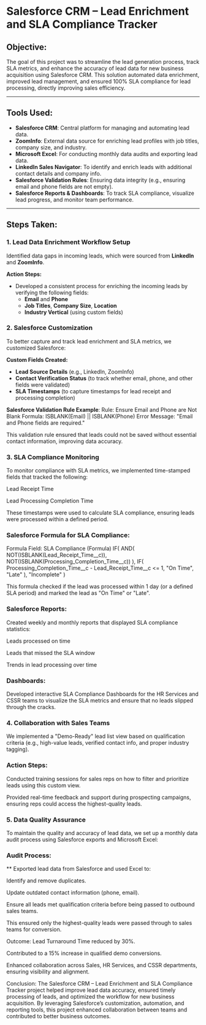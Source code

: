 # Salesforce CRM – Lead Enrichment and SLA Compliance Tracker

##  Objective:
The goal of this project was to streamline the lead generation process, track SLA metrics, and enhance the accuracy of lead data for new business acquisition using Salesforce CRM. This solution automated data enrichment, improved lead management, and ensured 100% SLA compliance for lead processing, directly improving sales efficiency.

---

##  Tools Used:
- **Salesforce CRM**: Central platform for managing and automating lead data.
- **ZoomInfo**: External data source for enriching lead profiles with job titles, company size, and industry.
- **Microsoft Excel**: For conducting monthly data audits and exporting lead data.
- **LinkedIn Sales Navigator**: To identify and enrich leads with additional contact details and company info.
- **Salesforce Validation Rules**: Ensuring data integrity (e.g., ensuring email and phone fields are not empty).
- **Salesforce Reports & Dashboards**: To track SLA compliance, visualize lead progress, and monitor team performance.

---

##  Steps Taken:

### 1. Lead Data Enrichment Workflow Setup
Identified data gaps in incoming leads, which were sourced from **LinkedIn** and **ZoomInfo**. 

**Action Steps:**
- Developed a consistent process for enriching the incoming leads by verifying the following fields:
  - **Email** and **Phone**
  - **Job Titles**, **Company Size**, **Location**
  - **Industry Vertical** (using custom fields)
  
### 2. Salesforce Customization
To better capture and track lead enrichment and SLA metrics, we customized Salesforce:

**Custom Fields Created:**
- **Lead Source Details** (e.g., LinkedIn, ZoomInfo)
- **Contact Verification Status** (to track whether email, phone, and other fields were validated)
- **SLA Timestamps** (to capture timestamps for lead receipt and processing completion)

**Salesforce Validation Rule Example**:
Rule: Ensure Email and Phone are Not Blank
Formula:
ISBLANK(Email) || ISBLANK(Phone)
Error Message: "Email and Phone fields are required."

This validation rule ensured that leads could not be saved without essential contact information, improving data accuracy.


### 3. SLA Compliance Monitoring
To monitor compliance with SLA metrics, we implemented time-stamped fields that tracked the following:

Lead Receipt Time

Lead Processing Completion Time

These timestamps were used to calculate SLA compliance, ensuring leads were processed within a defined period.

### Salesforce Formula for SLA Compliance:

Formula Field: SLA Compliance (Formula)
IF( 
   AND( 
     NOT(ISBLANK(Lead_Receipt_Time__c)),
     NOT(ISBLANK(Processing_Completion_Time__c))
   ), 
   IF( 
     Processing_Completion_Time__c - Lead_Receipt_Time__c <= 1, 
     "On Time", 
     "Late"
   ), 
   "Incomplete"
)

This formula checked if the lead was processed within 1 day (or a defined SLA period) and marked the lead as "On Time" or "Late".

### Salesforce Reports:

Created weekly and monthly reports that displayed SLA compliance statistics:

Leads processed on time

Leads that missed the SLA window

Trends in lead processing over time

### Dashboards:

Developed interactive SLA Compliance Dashboards for the HR Services and CSSR teams to visualize the SLA metrics and ensure that no leads slipped through the cracks.

### 4. Collaboration with Sales Teams
We implemented a "Demo-Ready" lead list view based on qualification criteria (e.g., high-value leads, verified contact info, and proper industry tagging).

### Action Steps:

Conducted training sessions for sales reps on how to filter and prioritize leads using this custom view.

Provided real-time feedback and support during prospecting campaigns, ensuring reps could access the highest-quality leads.

### 5. Data Quality Assurance
To maintain the quality and accuracy of lead data, we set up a monthly data audit process using Salesforce exports and Microsoft Excel:

### Audit Process:

** Exported lead data from Salesforce and used Excel to:

Identify and remove duplicates.

Update outdated contact information (phone, email).

Ensure all leads met qualification criteria before being passed to outbound sales teams.

This ensured only the highest-quality leads were passed through to sales teams for conversion.

Outcome:
Lead Turnaround Time reduced by 30%.

Contributed to a 15% increase in qualified demo conversions.

Enhanced collaboration across Sales, HR Services, and CSSR departments, ensuring visibility and alignment.

Conclusion:
The Salesforce CRM – Lead Enrichment and SLA Compliance Tracker project helped improve lead data accuracy, ensured timely processing of leads, and optimized the workflow for new business acquisition. By leveraging Salesforce’s customization, automation, and reporting tools, this project enhanced collaboration between teams and contributed to better business outcomes.
